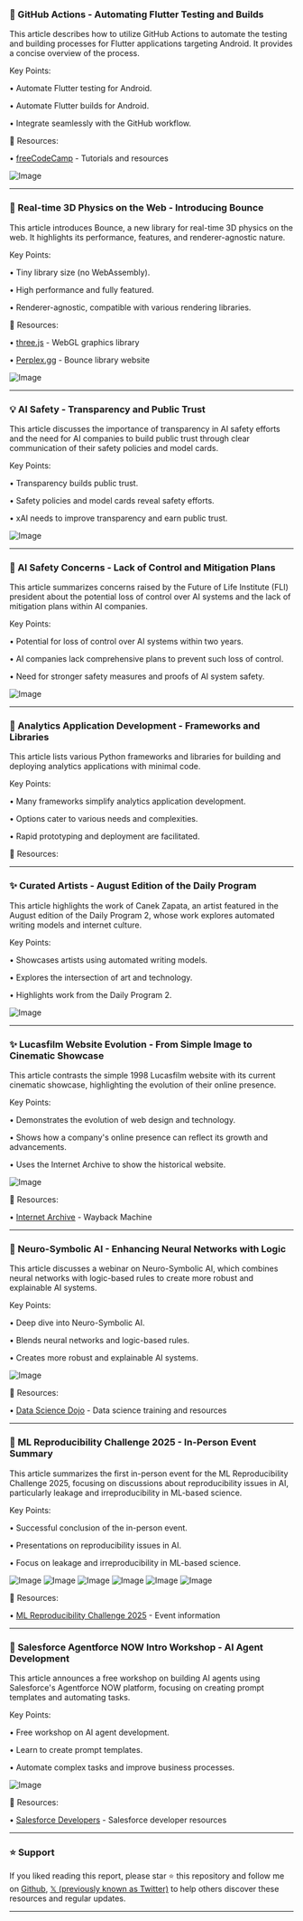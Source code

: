 ### 🤖 GitHub Actions - Automating Flutter Testing and Builds

This article describes how to utilize GitHub Actions to automate the testing and building processes for Flutter applications targeting Android.  It provides a concise overview of the process.


Key Points:

• Automate Flutter testing for Android.

• Automate Flutter builds for Android.

• Integrate seamlessly with the GitHub workflow.


🔗 Resources:

• [freeCodeCamp](https://x.com/freeCodeCamp) - Tutorials and resources

![Image](https://pbs.twimg.com/media/Gy_rYd0XIAA8ZvQ?format=jpg&name=small)


---
### 🚀 Real-time 3D Physics on the Web - Introducing Bounce

This article introduces Bounce, a new library for real-time 3D physics on the web. It highlights its performance, features, and renderer-agnostic nature.


Key Points:

• Tiny library size (no WebAssembly).

• High performance and fully featured.

• Renderer-agnostic, compatible with various rendering libraries.


🔗 Resources:

• [three.js](https://x.com/threejs) - WebGL graphics library

• [Perplex.gg](https://perplex.gg/bounce) - Bounce library website

![Image](https://pbs.twimg.com/amplify_video_thumb/1958976084025692160/img/IHv5JRvVuB4djYWn.jpg)


---
### 💡 AI Safety - Transparency and Public Trust

This article discusses the importance of transparency in AI safety efforts and the need for AI companies to build public trust through clear communication of their safety policies and model cards.


Key Points:

• Transparency builds public trust.

• Safety policies and model cards reveal safety efforts.

• xAI needs to improve transparency and earn public trust.


![Image](https://pbs.twimg.com/media/Gy_mYGrboAQFESh?format=jpg&name=small)


---
### 🤖 AI Safety Concerns - Lack of Control and Mitigation Plans

This article summarizes concerns raised by the Future of Life Institute (FLI) president about the potential loss of control over AI systems and the lack of mitigation plans within AI companies.


Key Points:

• Potential for loss of control over AI systems within two years.

• AI companies lack comprehensive plans to prevent such loss of control.

•  Need for stronger safety measures and proofs of AI system safety.



![Image](https://pbs.twimg.com/media/Gy_EzQiboAEkhnP?format=png&name=small)


---
### 🚀 Analytics Application Development - Frameworks and Libraries

This article lists various Python frameworks and libraries for building and deploying analytics applications with minimal code.


Key Points:

• Many frameworks simplify analytics application development.

• Options cater to various needs and complexities.

• Rapid prototyping and deployment are facilitated.


🔗 Resources:


---
### ✨ Curated Artists - August Edition of the Daily Program

This article highlights the work of Canek Zapata, an artist featured in the August edition of the Daily Program 2, whose work explores automated writing models and internet culture.


Key Points:

• Showcases artists using automated writing models.

• Explores the intersection of art and technology.

• Highlights work from the Daily Program 2.


![Image](https://pbs.twimg.com/amplify_video_thumb/1958967559191244800/img/4AhrchQrPToNaPsK.jpg)


---
### ✨ Lucasfilm Website Evolution - From Simple Image to Cinematic Showcase

This article contrasts the simple 1998 Lucasfilm website with its current cinematic showcase, highlighting the evolution of their online presence.


Key Points:

• Demonstrates the evolution of web design and technology.

• Shows how a company's online presence can reflect its growth and advancements.

• Uses the Internet Archive to show the historical website.


![Image](https://pbs.twimg.com/media/Gy-mpUnW0AE99s3?format=jpg&name=small)

🔗 Resources:

• [Internet Archive](https://x.com/internetarchive) - Wayback Machine


---
### 🤖 Neuro-Symbolic AI - Enhancing Neural Networks with Logic

This article discusses a webinar on Neuro-Symbolic AI, which combines neural networks with logic-based rules to create more robust and explainable AI systems.


Key Points:

• Deep dive into Neuro-Symbolic AI.

• Blends neural networks and logic-based rules.

• Creates more robust and explainable AI systems.


![Image](https://pbs.twimg.com/media/Gy-mf0zWMAAPJip?format=jpg&name=small)

🔗 Resources:

• [Data Science Dojo](https://x.com/DataScienceDojo) - Data science training and resources


---
### 🤖 ML Reproducibility Challenge 2025 - In-Person Event Summary

This article summarizes the first in-person event for the ML Reproducibility Challenge 2025, focusing on discussions about reproducibility issues in AI, particularly leakage and irreproducibility in ML-based science.


Key Points:

• Successful conclusion of the in-person event.

• Presentations on reproducibility issues in AI.

• Focus on leakage and irreproducibility in ML-based science.


![Image](https://pbs.twimg.com/media/Gy-JZTBWcAEUKQ7?format=jpg&name=360x360)
![Image](https://pbs.twimg.com/media/Gy-JZTBWEAApPFD?format=jpg&name=360x360)
![Image](https://pbs.twimg.com/media/Gy-JZTLXcAAZyBP?format=jpg&name=360x360)
![Image](https://pbs.twimg.com/media/Gy-JZTCXQAACzaa?format=jpg&name=small)
![Image](https://pbs.twimg.com/media/Gy4mZPEXsAEfJLY?format=jpg&name=240x240)
![Image](https://pbs.twimg.com/media/Gy4mZOcWsAA97zo?format=jpg&name=240x240)

🔗 Resources:

• [ML Reproducibility Challenge 2025](https://x.com/repro_challenge) - Event information


---
### 🚀 Salesforce Agentforce NOW Intro Workshop - AI Agent Development

This article announces a free workshop on building AI agents using Salesforce's Agentforce NOW platform, focusing on creating prompt templates and automating tasks.


Key Points:

• Free workshop on AI agent development.

• Learn to create prompt templates.

• Automate complex tasks and improve business processes.


![Image](https://pbs.twimg.com/media/Gy99a88XUAA5eD9?format=jpg&name=small)

🔗 Resources:

• [Salesforce Developers](https://x.com/SalesforceDevs) - Salesforce developer resources


---

### ⭐️ Support

If you liked reading this report, please star ⭐️ this repository and follow me on [Github](https://github.com/Drix10), [𝕏 (previously known as Twitter)](https://x.com/DRIX_10_) to help others discover these resources and regular updates.

---